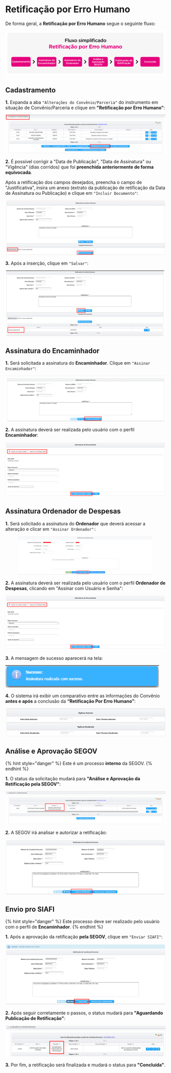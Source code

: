 # Retificação por Erro Humano

De forma geral, a **Retificação por Erro Humano** segue o seguinte fluxo:

![](<../../../.gitbook/assets/Fluxo - Retificação por erro humano-07 (2).png>)

## Cadastramento

**1.** Expanda a aba `"Alterações do Convênio/Parceria"` do instrumento em situação de Convênio/Parceria e clique em **"Retificação por Erro Humano"**:

![](<../../../.gitbook/assets/image (362).png>)

**2.** É possível corrigir a "Data de Publicação", "Data de Assinatura" ou "Vigência" (dias corridos) que foi **preenchida anteriormente de forma equivocada**.

Após a retificação dos campos desejados, preencha o campo de "Justificativa", insira um anexo (extrato da publicação de retificação da Data de Assinatura ou Publicação) e clique em `"Incluir Documento"`:

![](<../../../.gitbook/assets/image (307) (1).png>)

**3.** Após a inserção, clique em `"Salvar"`:

![](<../../../.gitbook/assets/image (320) (1).png>)

## Assinatura do Encaminhador

**1.** Será solicitada a assinatura do **Encaminhador**. Clique em `"Assinar Encaminhador"`:

![](<../../../.gitbook/assets/image (322) (1).png>)

**2.** A assinatura deverá ser realizada pelo usuário com o perfil **Encaminhador**:

![](<../../../.gitbook/assets/image (335).png>)

## Assinatura Ordenador de Despesas

**1.** Será solicitado a assinatura do **Ordenador** que deverá acessar a alteração e clicar em `"Assinar Ordenador":`

<figure><img src="../../../.gitbook/assets/image (2) (1) (1).png" alt=""><figcaption></figcaption></figure>

**2.** A assinatura deverá ser realizada pelo usuário com o perfil **Ordenador de Despesas**, clicando em "Assinar com Usuário e Senha":

![](<../../../.gitbook/assets/image (302).png>)

**3.** A mensagem de sucesso aparecerá na tela:

![](<../../../.gitbook/assets/image (360).png>)

**4.** O sistema irá exibir um comparativo entre as informações do Convênio **antes e após** a conclusão da **“Retificação Por Erro Humano”**:

![](<../../../.gitbook/assets/image (1) (1).png>)

## **Análise e Aprovação SEGOV**

{% hint style="danger" %}
Este é um processo **interno** da SEGOV.
{% endhint %}

**1.** O status da solicitação mudará para **"Análise e Aprovação da Retificação pela SEGOV"**:

![](<../../../.gitbook/assets/image (299).png>)

**2.** A SEGOV irá analisar e autorizar a retificação:

![](<../../../.gitbook/assets/image (285).png>)

## Envio pro SIAFI&#x20;

{% hint style="danger" %}
Este processo deve ser realizado pelo usuário com o perfil de **Encaminhador**.
{% endhint %}

**1.** Após a aprovação da retificação **pela SEGOV**, clique em `"Enviar SIAFI"`:

![](<../../../.gitbook/assets/image (334).png>)

**2.** Após seguir corretamente o passos, o status mudará para **"Aguardando Publicação de Retificação"**:

![](<../../../.gitbook/assets/image (345).png>)

**3.** Por fim, a retificação será finalizada e mudará o status para **"Concluída"**.
